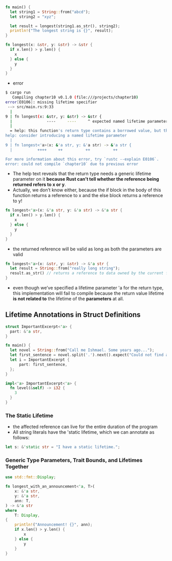 ###

``` rust
fn main() {
  let string1 = String::from("abcd");
  let string2 = "xyz";

  let result = longest(string1.as_str(), string2);
  println!("The longest string is {}", result);
}

fn longest(x: &str, y: &str) -> &str {
  if x.len() > y.len() {
    x
  } else {
    y
  }
}
```

- error

``` bash
$ cargo run
   Compiling chapter10 v0.1.0 (file:///projects/chapter10)
error[E0106]: missing lifetime specifier
 --> src/main.rs:9:33
  |
9 | fn longest(x: &str, y: &str) -> &str {
  |               ----     ----     ^ expected named lifetime parameter
  |
  = help: this function's return type contains a borrowed value, but the signature does not say whether it is borrowed from `x` or `y`
help: consider introducing a named lifetime parameter
  |
9 | fn longest<'a>(x: &'a str, y: &'a str) -> &'a str {
  |           ++++     ++          ++          ++

For more information about this error, try `rustc --explain E0106`.
error: could not compile `chapter10` due to previous error
```

- The help text reveals that the return type needs a generic lifetime parameter on it **because Rust can’t tell whether the reference being returned refers to x or y**. 
- Actually, we don’t know either, because the if block in the body of this function returns a reference to x and the else block returns a reference to y!


``` rust
fn longest<'a>(x: &'a str, y: &'a str) -> &'a str {
  if x.len() > y.len() {
    x
  } else {
    y
  }
}
```

- the returned reference will be valid as long as both the parameters are valid


``` rust
fn longest<'a>(x: &str, y: &str) -> &'a str {
  let result = String::from("really long string");
  result.as_str() // returns a reference to data owned by the current function
}
```

- even though we’ve specified a lifetime parameter 'a for the return type, this implementation will fail to compile because the return value lifetime **is not related to** the lifetime of the **parameters** at all. 

## Lifetime Annotations in Struct Definitions

``` rust
struct ImportantExcerpt<'a> {
  part: &'a str,
}

fn main() {
  let novel = String::from("Call me Ishmael. Some years ago...");
  let first_sentence = novel.split('.').next().expect("Could not find a '.'");
  let i = ImportantExcerpt {
      part: first_sentence,
  };
}
```

``` rust
impl<'a> ImportantExcerpt<'a> {
  fn level(&self) -> i32 {
    3
  }
}
```

### The Static Lifetime

- the affected reference can live for the entire duration of the program
- All string literals have the 'static lifetime, which we can annotate as follows:

``` rust
let s: &'static str = "I have a static lifetime.";
```

### Generic Type Parameters, Trait Bounds, and Lifetimes Together

``` rust
use std::fmt::Display;

fn longest_with_an_announcement<'a, T>(
    x: &'a str,
    y: &'a str,
    ann: T,
) -> &'a str
where
    T: Display,
{
    println!("Announcement! {}", ann);
    if x.len() > y.len() {
        x
    } else {
        y
    }
}
```







